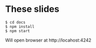 <!-- .slide: class="center with-code" -->

# These slides

```
$ cd docs
$ npm install
$ npm start
```

Will open browser at http://locahost:4242
